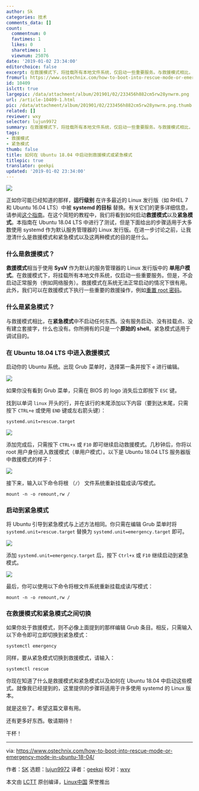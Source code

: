 ```yaml
---
author: Sk
categories: 技术
comments_data: []
count:
  commentnum: 0
  favtimes: 1
  likes: 0
  sharetimes: 1
  viewnum: 25076
date: '2019-01-02 23:34:00'
editorchoice: false
excerpt: 在救援模式下，将挂载所有本地文件系统，仅启动一些重要服务。与救援模式相比，在紧急模式中不启动任何东西。
fromurl: https://www.ostechnix.com/how-to-boot-into-rescue-mode-or-emergency-mode-in-ubuntu-18-04/
id: 10409
islctt: true
largepic: /data/attachment/album/201901/02/233456h882cm5rw28ynwrm.png
url: /article-10409-1.html
pic: /data/attachment/album/201901/02/233456h882cm5rw28ynwrm.png.thumb.jpg
related: []
reviewer: wxy
selector: lujun9972
summary: 在救援模式下，将挂载所有本地文件系统，仅启动一些重要服务。与救援模式相比，在紧急模式中不启动任何东西。
tags:
- 救援模式
- 紧急模式
thumb: false
title: 如何在 Ubuntu 18.04 中启动到救援模式或紧急模式
titlepic: true
translator: geekpi
updated: '2019-01-02 23:34:00'
---
```


![](/data/attachment/album/201901/02/233456h882cm5rw28ynwrm.png)


正如你可能已经知道的那样，**运行级别** 在许多最近的 Linux 发行版（如 RHEL 7 和 Ubuntu 16.04 LTS）中被 **systemd 的目标** 替换。有关它们的更多详细信息，请参阅[这个指南](https://www.ostechnix.com/check-runlevel-linux/)。在这个简短的教程中，我们将看到如何启动**救援模式**以及**紧急模式**。本指南在 Ubuntu 18.04 LTS 中进行了测试，但是下面给出的步骤适用于大多数使用 systemd 作为默认服务管理器的 Linux 发行版。在进一步讨论之前，让我澄清什么是救援模式和紧急模式以及这两种模式的目的是什么。


### 什么是救援模式？


**救援模式**相当于使用 **SysV** 作为默认的服务管理器的 Linux 发行版中的 **单用户模式**。在救援模式下，将挂载所有本地文件系统，仅启动一些重要服务。但是，不会启动正常服务（例如网络服务）。救援模式在系统无法正常启动的情况下很有用。此外，我们可以在救援模式下执行一些重要的救援操作，例如[重置 root 密码](https://www.ostechnix.com/how-to-reset-or-recover-root-user-password-in-linux/)。


### 什么是紧急模式？


与救援模式相比，在**紧急模式**中不启动任何东西。没有服务启动、没有挂载点、没有建立套接字，什么也没有。你所拥有的只是一个**原始的 shell**。紧急模式适用于调试目的。


### 在 Ubuntu 18.04 LTS 中进入救援模式


启动你的 Ubuntu 系统。出现 Grub 菜单时，选择第一条并按下 `e` 进行编辑。


![](/data/attachment/album/201901/02/233457hjyzsbrkrv5ygr3r.png)


如果你没有看到 Grub 菜单，只需在 BIOS 的 logo 消失后立即按下 `ESC` 键。


找到以单词 `linux` 开头的行，并在该行的末尾添加以下内容（要到达末尾，只需按下 `CTRL+e` 或使用 `END` 键或左右箭头键）：



```
systemd.unit=rescue.target
```

![](/data/attachment/album/201901/02/233457bixanaaxo8r3fxo7.png)


添加完成后，只需按下 `CTRL+x` 或 `F10` 即可继续启动救援模式。几秒钟后，你将以 root 用户身份进入救援模式（单用户模式）。以下是 Ubuntu 18.04 LTS 服务器版中救援模式的样子：


![](/data/attachment/album/201901/02/233458nbo2sy2k0pdyh1d2.png)


接下来，输入以下命令将根 （`/`） 文件系统重新挂载成读/写模式。



```
mount -n -o remount,rw /
```

### 启动到紧急模式


将 Ubuntu 引导到紧急模式与上述方法相同。你只需在编辑 Grub 菜单时将 `systemd.unit=rescue.target` 替换为 `systemd.unit=emergency.target` 即可。


![](/data/attachment/album/201901/02/234845oh66t6gtwtu4lu3w.png)


添加 `systemd.unit=emergency.target` 后，按下 `Ctrl+x` 或 `F10` 继续启动到紧急模式。


![](/data/attachment/album/201901/02/233459o8g8ff8w8gc3gs80.png)


最后，你可以使用以下命令将根文件系统重新挂载成读/写模式：



```
mount -n -o remount,rw /
```

### 在救援模式和紧急模式之间切换


如果你处于救援模式，则不必像上面提到的那样编辑 Grub 条目。相反，只需输入以下命令即可立即切换到紧急模式：



```
systemctl emergency
```

同样，要从紧急模式切换到救援模式，请输入：



```
systemctl rescue
```

你现在知道了什么是救援模式和紧急模式以及如何在 Ubuntu 18.04 中启动这些模式。就像我已经提到的，这里提供的步骤将适用于许多使用 systemd 的 Linux 版本。


就是这些了。希望这篇文章有用。


还有更多好东西。敬请期待！


干杯！




---


via: <https://www.ostechnix.com/how-to-boot-into-rescue-mode-or-emergency-mode-in-ubuntu-18-04/>


作者：[SK](https://www.ostechnix.com/author/sk/) 选题：[lujun9972](https://github.com/lujun9972) 译者：[geekpi](https://github.com/geekpi) 校对：[wxy](https://github.com/wxy)


本文由 [LCTT](https://github.com/LCTT/TranslateProject) 原创编译，[Linux中国](https://linux.cn/) 荣誉推出